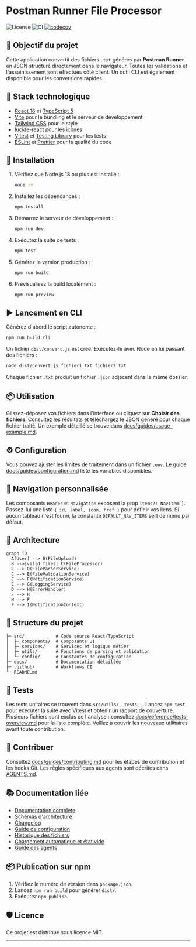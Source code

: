 # Postman Runner File Processor

![License](https://img.shields.io/badge/license-MIT-green)
![CI](https://github.com/Fr3doo/Postman_Runner_File_Processor/actions/workflows/ci.yml/badge.svg?branch=main)
[![codecov](https://codecov.io/gh/Fr3doo/Postman_Runner_File_Processor/branch/main/graph/badge.svg?token=LROGC36MYQ)](https://codecov.io/gh/Fr3doo/Postman_Runner_File_Processor)




## 🚀 Objectif du projet

Cette application convertit des fichiers `.txt` générés par **Postman Runner** en JSON structuré directement dans le navigateur. Toutes les validations et l'assainissement sont effectués côté client. Un outil CLI est également disponible pour les conversions rapides.

## 🧰 Stack technologique

- [React 18](https://react.dev/) et [TypeScript 5](https://www.typescriptlang.org/)
- [Vite](https://vitejs.dev/) pour le bundling et le serveur de développement
- [Tailwind CSS](https://tailwindcss.com/) pour le style
- [lucide-react](https://lucide.dev/) pour les icônes
- [Vitest](https://vitest.dev/) et [Testing Library](https://testing-library.com/) pour les tests
- [ESLint](https://eslint.org/) et [Prettier](https://prettier.io/) pour la qualité du code

## 🔧 Installation

1. Vérifiez que Node.js 18 ou plus est installé :
   ```bash
   node -v
   ```
2. Installez les dépendances :
   ```bash
   npm install
   ```
3. Démarrez le serveur de développement :
   ```bash
   npm run dev
   ```
4. Exécutez la suite de tests :
   ```bash
   npm test
   ```
5. Générez la version production :
   ```bash
   npm run build
   ```
6. Prévisualisez la build localement :
   ```bash
   npm run preview
   ```

## ▶️ Lancement en CLI

Générez d'abord le script autonome :

```bash
npm run build:cli
```

Un fichier `dist/convert.js` est créé. Exécutez-le avec Node en lui passant des
fichiers :

```bash
node dist/convert.js fichier1.txt fichier2.txt
```

Chaque fichier `.txt` produit un fichier `.json` adjacent dans le même dossier.

## 📦 Utilisation

Glissez-déposez vos fichiers dans l'interface ou cliquez sur **Choisir des fichiers**. Consultez les résultats et téléchargez le JSON généré pour chaque fichier traité. Un exemple détaillé se trouve dans [docs/guides/usage-example.md](docs/guides/usage-example.md).

## ⚙️ Configuration

Vous pouvez ajuster les limites de traitement dans un fichier `.env`. Le guide [docs/guides/configuration.md](docs/guides/configuration.md) liste les variables disponibles.

## 🧭 Navigation personnalisée

Les composants `Header` et `Navigation` exposent la prop `items?: NavItem[]`.
Passez-lui une liste `{ id, label, icon, href }` pour définir vos liens.
Si aucun tableau n'est fourni, la constante `DEFAULT_NAV_ITEMS` sert de menu par défaut.

## 🧠 Architecture

```mermaid
graph TD
  A[User] --> B(FileUpload)
  B -->|valid files| C(FileProcessor)
  C --> D(FileParserService)
  C --> E(FileValidationService)
  C --> F(NotificationService)
  C --> G(LoggingService)
  D --> H(ErrorHandler)
  E --> H
  H --> F
  F --> I(NotificationContext)
```

## 📁 Structure du projet

```
├─ src/            # Code source React/TypeScript
│  ├─ components/  # Composants UI
│  ├─ services/    # Services et logique métier
│  ├─ utils/       # Fonctions de parsing et validation
│  └─ config/      # Constantes de configuration
├─ docs/           # Documentation détaillée
├─ .github/        # Workflows CI
└─ README.md
```

## 🧪 Tests

Les tests unitaires se trouvent dans `src/utils/__tests__`.
Lancez `npm test` pour exécuter la suite avec Vitest et obtenir un rapport de couverture.
Plusieurs fichiers sont exclus de l'analyse : consultez [docs/reference/tests-overview.md](docs/reference/tests-overview.md) pour la liste complète.
Veillez à couvrir les nouveaux utilitaires avant toute contribution.

## 🤝 Contribuer

Consultez [docs/guides/contributing.md](docs/guides/contributing.md) pour les étapes de contribution et les hooks Git. Les règles spécifiques aux agents sont décrites dans [AGENTS.md](AGENTS.md).

## 📚 Documentation liée

- [Documentation complète](docs/index.md)
- [Schémas d'architecture](docs/reference/architecture.md)
- [Changelog](docs/releases/changelog.md)
- [Guide de configuration](docs/guides/configuration.md)
- [Historique des fichiers](docs/guides/file-history.md)
- [Chargement automatique et état vide](docs/guides/file-history.md#chargement-automatique-et-etat-vide)
- [Guide des agents](AGENTS.md)

## 📦 Publication sur npm

1. Vérifiez le numéro de version dans `package.json`.
2. Lancez `npm run build` pour générer `dist/`.
3. Exécutez `npm publish`.

## 🛡️ Licence

Ce projet est distribué sous licence MIT.

---
